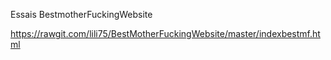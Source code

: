 Essais BestmotherFuckingWebsite

https://rawgit.com/lili75/BestMotherFuckingWebsite/master/indexbestmf.html
